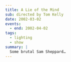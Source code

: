 ```yaml
---
title: A Lie of the Mind
sub: directed by Tom Kelly
date: 2002-03-02
events:
  - end: 2002-04-02
tags:
  - lighting
  - show
summary: |
  Some brutal Sam Sheppard…
---
```

